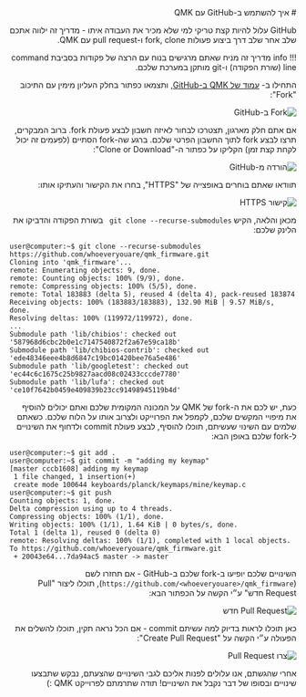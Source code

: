 <div dir="rtl" markdown="1">
# איך להשתמש ב-GitHub עם QMK

GitHub עלול להיות קצת טריקי למי שלא מכיר את העבודה איתו - מדריך זה ילווה אתכם שלב אחר שלב דרך ביצוע פעולות fork, clone ו-pull request עם QMK.

!!! info
    מדריך זה מניח שאתם מרגישים בנוח עם הרצה של פקודות בסביבת command line (שורת הפקודה) ו-git מותקן במערכת שלכם.

התחילו ב- [עמוד של QMK ב-GitHub](https://github.com/qmk/qmk_firmware), ותצמאו כפתור בחלק העליון מימין עם התיכוב "Fork":

![Fork ב-GitHub](https://i.imgur.com/8Toomz4.jpg)

אם אתם חלק מארגון, תצטרכו לבחור לאיזה חשבון לבצע פעולת fork. ברוב המבקרים, תרצו לבצע fork לתוך החשבון הפרטי שלכם. ברגע שה-fork הסתיים (לפעמים זה יכול לקחת קצת זמן) הקליקו על כפתור ה-"Clone or Download":

![הורדה מ-GitHub](https://i.imgur.com/N1NYcSz.jpg)

תוודאו שאתם בוחרים באופצייה של  "HTTPS", בחרו את הקישור והעתיקו אותו:

![קישור HTTPS](https://i.imgur.com/eGO0ohO.jpg)

מכאן והלאה, הקיש `git clone --recurse-submodules ` בשורת הפקודה והדביקו את הלינק שלכם:

<div dir="ltr" markdown="1">

```
user@computer:~$ git clone --recurse-submodules https://github.com/whoeveryouare/qmk_firmware.git
Cloning into 'qmk_firmware'...
remote: Enumerating objects: 9, done.
remote: Counting objects: 100% (9/9), done.
remote: Compressing objects: 100% (5/5), done.
remote: Total 183883 (delta 5), reused 4 (delta 4), pack-reused 183874
Receiving objects: 100% (183883/183883), 132.90 MiB | 9.57 MiB/s, done.
Resolving deltas: 100% (119972/119972), done.
...
Submodule path 'lib/chibios': checked out '587968d6cbc2b0e1c7147540872f2a67e59ca18b'
Submodule path 'lib/chibios-contrib': checked out 'ede48346eee4b8d6847c19bc01420bee76a5e486'
Submodule path 'lib/googletest': checked out 'ec44c6c1675c25b9827aacd08c02433cccde7780'
Submodule path 'lib/lufa': checked out 'ce10f7642b0459e409839b23cc91498945119b4d'
```

</div>

כעת, יש לכם את ה-fork של QMK על המכונה המקומית שלכם ואתם יכולים להוסיף את מיפויי המקשים שלכם, לקמפל את הפרוייקט ולצרוב אותו על הלוח שלכם. כשאתם שלמים עם השינוי שעשיתם, תוכלו להוסיף, לבצע פעולת commit ולדחוף את השינויים ל-fork שלכם באופן הבא:

<div dir="ltr" markdown="1">

```
user@computer:~$ git add .
user@computer:~$ git commit -m "adding my keymap"
[master cccb1608] adding my keymap
 1 file changed, 1 insertion(+)
 create mode 100644 keyboards/planck/keymaps/mine/keymap.c
user@computer:~$ git push
Counting objects: 1, done.
Delta compression using up to 4 threads.
Compressing objects: 100% (1/1), done.
Writing objects: 100% (1/1), 1.64 KiB | 0 bytes/s, done.
Total 1 (delta 1), reused 0 (delta 0)
remote: Resolving deltas: 100% (1/1), completed with 1 local objects.
To https://github.com/whoeveryouare/qmk_firmware.git
 + 20043e64...7da94ac5 master -> master
```

</div>

השינויים שלכם יופיעו ב-fork שלכם ב-GitHub - אם תחזרו לשם  (`https://github.com/<whoeveryouare>/qmk_firmware`), תוכלו ליצור "Pull Request חדש" ע״י הקשה על הכפתור הבא:

![Pull Request חדש](https://i.imgur.com/DxMHpJ8.jpg)

כאן תוכלו לראות בדיוק למה עשיתם commit - אם הכל נראה תקין, תוכלו להשלים את הפעולה ע״י הקשה על  "Create Pull Request":

![צרו Pull Request](https://i.imgur.com/Ojydlaj.jpg)

אחרי שהגשתם, אנו עלולים לפנות אליכם לגבי השינויים שהצעתם, נבקש שתבצעו שינויים ובסופו של דבר נקבל את השינויים! תודה שתרמתם לפרוייקט QMK :)
</div>
